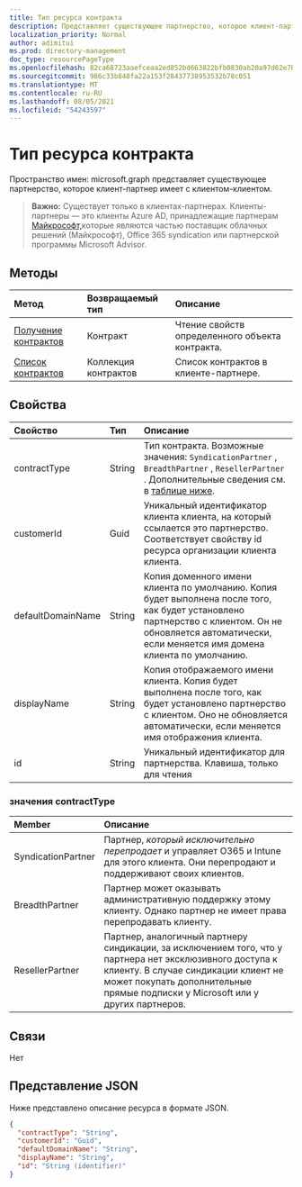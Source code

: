 ```yaml
---
title: Тип ресурса контракта
description: Представляет существующее партнерство, которое клиент-партнер имеет с клиентом-клиентом.
localization_priority: Normal
author: adimitui
ms.prod: directory-management
doc_type: resourcePageType
ms.openlocfilehash: 82ca68723aaefceaa2ed852bd663822bfb0830ab20a97d62e7b155f850671621
ms.sourcegitcommit: 986c33b848fa22a153f28437738953532b78c051
ms.translationtype: MT
ms.contentlocale: ru-RU
ms.lasthandoff: 08/05/2021
ms.locfileid: "54243597"
---
```

# <a name="contract-resource-type"></a>Тип ресурса контракта

Пространство имен: microsoft.graph представляет существующее партнерство, которое клиент-партнер имеет с клиентом-клиентом.

> **Важно:** Существует только в клиентах-партнерах. Клиенты-партнеры — это клиенты Azure AD, принадлежащие партнерам [Майкрософт,](https://partnercenter.microsoft.com/en-us/partner/programs)которые являются частью поставщик облачных решений (Майкрософт), Office 365 syndication или партнерской программы Microsoft Advisor.

## <a name="methods"></a>Методы

| Метод   | Возвращаемый тип | Описание |
|:---------------|:--------|:----------|
|[Получение контрактов](../api/contract-get.md) | Контракт |Чтение свойств определенного объекта контракта. |
|[Список контрактов](../api/contract-list.md) | Коллекция контрактов | Список контрактов в клиенте-партнере. |

## <a name="properties"></a>Свойства
| Свойство   | Тип | Описание |
|:---------------|:--------|:----------|
|contractType|String|Тип контракта. Возможные значения:  `SyndicationPartner` , `BreadthPartner` , `ResellerPartner` . Дополнительные сведения см. в [таблице ниже](#contracttype-values).|
|customerId|Guid|Уникальный идентификатор клиента клиента, на который ссылается это партнерство. Соответствует свойству id ресурса организации клиента клиента. |
|defaultDomainName|String|Копия доменного имени клиента по умолчанию. Копия будет выполнена после того, как будет установлено партнерство с клиентом. Он не обновляется автоматически, если меняется имя домена клиента по умолчанию.|
|displayName|String|Копия отображаемого имени клиента. Копия будет выполнена после того, как будет установлено партнерство с клиентом. Оно не обновляется автоматически, если меняется имя отображения клиента.|
|id|String| Уникальный идентификатор для партнерства. Клавиша, только для чтения |

### <a name="contracttype-values"></a>значения contractType

|Member|Описание|
|:---|:---|
|SyndicationPartner|Партнер, *который исключительно перепродает* и управляет O365 и Intune для этого клиента. Они перепродают и поддерживают своих клиентов.|
|BreadthPartner|Партнер может оказывать административную поддержку этому клиенту. Однако партнер не имеет права перепродавать клиенту.|
|ResellerPartner|Партнер, аналогичный партнеру синдикации, за исключением того, что у партнера нет эксклюзивного доступа к клиенту. В случае синдикации клиент не может покупать дополнительные прямые подписки у Microsoft или у других партнеров.|

## <a name="relationships"></a>Связи
Нет


## <a name="json-representation"></a>Представление JSON
Ниже представлено описание ресурса в формате JSON.

<!--{
  "blockType": "resource",
  "openType": true,
  "optionalProperties": [],
  "keyProperty": "id",
  "baseType": "microsoft.graph.directoryObject",
  "@odata.type": "microsoft.graph.contract"
}-->

```json
{
  "contractType": "String",
  "customerId": "Guid",
  "defaultDomainName": "String",
  "displayName": "String",
  "id": "String (identifier)"
}

```

<!-- uuid: 8fcb5dbc-d5aa-4681-8e31-b001d5168d79
2015-10-25 14:57:30 UTC -->
<!-- {
  "type": "#page.annotation",
  "description": "Contract resource",
  "keywords": "",
  "section": "documentation",
  "tocPath": ""
}-->

